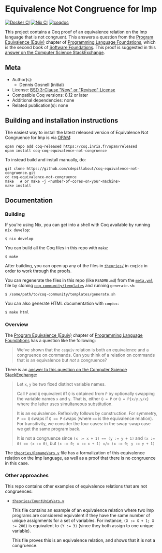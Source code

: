 <!---
This file was generated from `meta.yml`, please do not edit manually.
Follow the instructions on https://github.com/coq-community/templates to regenerate.
--->
# Equivalence Not Congruence for Imp

[![Docker CI][docker-action-shield]][docker-action-link]
[![Nix CI][nix-action-shield]][nix-action-link]
[![coqdoc][coqdoc-shield]][coqdoc-link]

[docker-action-shield]: https://github.com/cdepillabout/coq-equivalence-not-congruence/workflows/Docker%20CI/badge.svg?branch=master
[docker-action-link]: https://github.com/cdepillabout/coq-equivalence-not-congruence/actions?query=workflow:"Docker%20CI"

[nix-action-shield]: https://github.com/cdepillabout/coq-equivalence-not-congruence/workflows/Nix%20CI/badge.svg?branch=master
[nix-action-link]: https://github.com/cdepillabout/coq-equivalence-not-congruence/actions?query=workflow:"Nix%20CI"


[coqdoc-shield]: https://img.shields.io/badge/docs-coqdoc-blue.svg
[coqdoc-link]: https://cdepillabout.github.io/coq-equivalence-not-congruence


This project contains a Coq proof of an equivalence relation on the Imp
language that is not congruent. This answers a question from the
[Program Equivalence (Equiv)](https://softwarefoundations.cis.upenn.edu/plf-current/Equiv.html)
chapter of
[Programming Language Foundations](https://softwarefoundations.cis.upenn.edu/plf-current/index.html), which is the
second book of [Software Foundations](https://softwarefoundations.cis.upenn.edu/).
This proof is suggested in
this [answer on the Computer Science StackExchange](https://cs.stackexchange.com/a/98873/130503).

## Meta

- Author(s):
  - Dennis Gosnell (initial)
- License: [BSD 3-Clause "New" or "Revised" License](LICENSE)
- Compatible Coq versions: 8.12 or later
- Additional dependencies: none
- Related publication(s): none

## Building and installation instructions

The easiest way to install the latest released version of Equivalence Not Congruence for Imp
is via [OPAM](https://opam.ocaml.org/doc/Install.html):

```shell
opam repo add coq-released https://coq.inria.fr/opam/released
opam install coq-coq-equivalence-not-congruence
```

To instead build and install manually, do:

``` shell
git clone https://github.com/cdepillabout/coq-equivalence-not-congruence.git
cd coq-equivalence-not-congruence
make   # or make -j <number-of-cores-on-your-machine> 
make install
```


## Documentation

### Building

If you're using Nix, you can get into a shell with Coq available by running
`nix develop`:

```console
$ nix develop
```

You can build all the Coq files in this repo with `make`:

```console
$ make
```

After building, you can open up any of the files in
[`theories/`](./theories/) in `coqide` in order to work through the proofs.

You can regenerate the files in this repo (like `README.md`) from the
[`meta.yml`](./meta.yml) file by cloning
[`coq-community/templates`](https://github.com/coq-community/templates) and
running `generate.sh`:

```console
$ /some/path/to/coq-community/templates/generate.sh
```

You can also generate HTML documentation with `coqdoc`:

```console
$ make html
```

### Overview

The [Program Equivalence (Equiv)](https://softwarefoundations.cis.upenn.edu/plf-current/Equiv.html)
chapter of
[Programming Language Foundations](https://softwarefoundations.cis.upenn.edu/plf-current/index.html)
has a question like the following:

> We've shown that the `cequiv` relation is both an equivalence and
> a congruence on commands.  Can you think of a relation on commands
> that is an equivalence but _not_ a congruence?

There is an
[answer to this question on the Computer Science StackExchange](https://cs.stackexchange.com/a/98873/130503):

> Let `x`, `y` be two fixed distinct variable names.
>
> Call `P` and `Q` equivalent iff `Q` is obtained from `P` by optionally
> swapping the variable names `x` and `y`. That is, either `Q = P` or
> `Q = P{x/y,y/x}` where the latter uses simultaneous substitution.
>
> It is an equivalence. Reflexivity follows by construction. For symmetry,
> `P == Q` swaps if `Q == P` swaps (where `==` is the equivalence relation).
> For transitivity, we consider the four
> cases: in the swap-swap case we get the same program back.
>
> It is not a congruence since `(x := x + 1) == (y := y + 1)` and
> `(x := 0) == (x := 0)`, but `(x := 0; x := x + 1) =/= (x := 0; y := y + 1)`

The [`theories/RenameVars.v`](./theories/RenameVars.v) file has a
formalization of this equivalence relation on the Imp language, as well as a
proof that there is no congruence in this case.

### Other approaches

This repo contains other examples of equivalence relations that are not
congruences:

- [`theories/CountUniqVars.v`](./theories/CountUniqVars.v)

    This file contains an example of an equivalence relation where
    two Imp programs are considered equivalent if they have the
    same number of unique assignments for a set of variables.
    For instance, `(X := X + 1; X := 200)` is equivalent to
    `(Y := 3)` (since they both assign to one unique variable).

    This file proves this is an equivalence relation, and shows
    that it is not a congruence.
